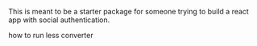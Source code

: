 This is meant to be a starter package for someone trying to build a react app with social authentication.

how to run less converter
